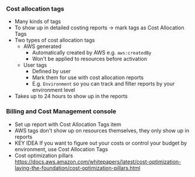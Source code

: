 ### Cost allocation tags
- Many kinds of tags
- To show up in detailed costing reports -> mark tags as Cost Allocation Tags
- Two types of cost allocation tags
  - AWS generated
    - Automatically created by AWS e.g. `aws:createdBy`
    - Won't be applied to resources before activation
  - User tags
    - Defined by user
	- Mark them for use with cost allocation reports
	- E.g. `Environment` so you can track and filter reports by your environment level
- Takes up to 24 hours to show up in the reports

### Billing and Cost Management console
- Set up report with Cost Allocation Tags item
- AWS tags don't show up on resources themselves, they only show up in reports
- KEY IDEA If you want to figure out your costs or control your budget by environment, use Cost Allocation Tags
- Cost optimization pillars https://docs.aws.amazon.com/whitepapers/latest/cost-optimization-laying-the-foundation/cost-optimization-pillars.html
